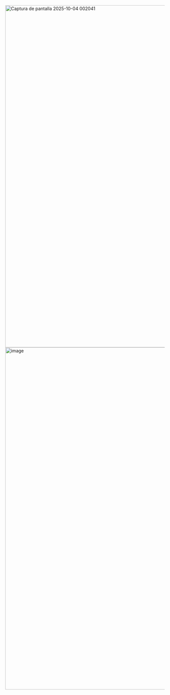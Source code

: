 <img width="1920" height="1080" alt="Captura de pantalla 2025-10-04 002041" src="https://github.com/user-attachments/assets/817cc267-4053-4f5f-8ec7-eb475c0f8481" />
<img width="1920" height="1080" alt="image" src="https://github.com/user-attachments/assets/30673764-a09c-487b-b5d2-3712f87eaa53" />
